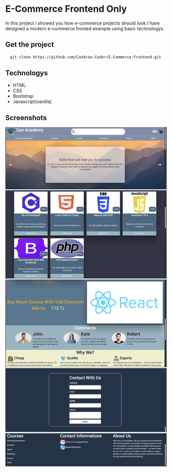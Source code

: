 # E-Commerce Frontend Only

In this project i showed you how e-commerce projects should look.I have designed a modern e-commerce fronted example using basic technologys.


## Get the project

```bash
  git clone https://github.com/CanAran-Coder/E-Commerce-Frontend.git
```

## Technologys
- HTML
- CSS
- Bootstrap
- Javascript(vanilla)

## Screenshots
![SS1](Images/githubImages/SS1.png)
![SS2](Images/githubImages/SS3.png)
![SS4](Images/githubImages/SS4.png)
![SS5](Images/githubImages/SS5.png)
![SS6](Images/githubImages/SS6.png)
